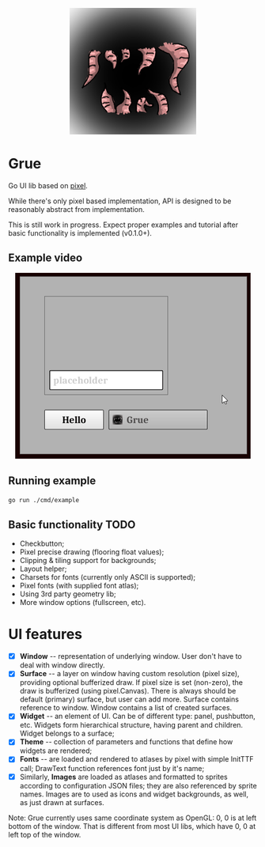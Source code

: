 <p align="center"><img src="assets/grue-logo.png"></p>

# Grue

Go UI lib based on [pixel](https://github.com/faiface/pixel).

While there's only pixel based implementation, API is designed
to be reasonably abstract from implementation.

This is still work in progress. Expect proper examples and tutorial
after basic functionality is implemented (v0.1.0+).

## Example video

<p align="center"><img src="assets/demo.gif"></p>

## Running example

```bash
go run ./cmd/example
```

## Basic functionality TODO

- Checkbutton;
- Pixel precise drawing (flooring float values);
- Clipping & tiling support for backgrounds;
- Layout helper;
- Charsets for fonts (currently only ASCII is supported);
- Pixel fonts (with supplied font atlas);
- Using 3rd party geometry lib;
- More window options (fullscreen, etc).

# UI features

- [x] **Window** -- representation of underlying window. User don't have to deal with
window directly.
- [x] **Surface** -- a layer on window having custom resolution (pixel size),
providing optional bufferized draw. If pixel size is set (non-zero), the draw
is bufferized (using pixel.Canvas). There is always should be default (primary)
surface, but user can add more. Surface contains reference to window.
Window contains a list of created surfaces.
- [x] **Widget** -- an element of UI. Can be of different type: panel, pushbutton, etc.
Widgets form hierarchical structure, having parent and children.
Widget belongs to a surface;
- [x] **Theme** -- collection of parameters and functions that define how
widgets are rendered;
- [x] **Fonts** -- are loaded and rendered to atlases by pixel with simple InitTTF call;
DrawText function references font just by it's name;
- [x] Similarly, **Images** are loaded as atlases and formatted to sprites according to
configuration JSON files; they are also referenced by sprite names.
Images are to used as icons and widget backgrounds, as well, as just
drawn at surfaces.

Note: Grue currently uses same coordinate system as OpenGL: 0, 0 is at left bottom of the window.
That is different from most UI libs, which have 0, 0 at left top of the window.
